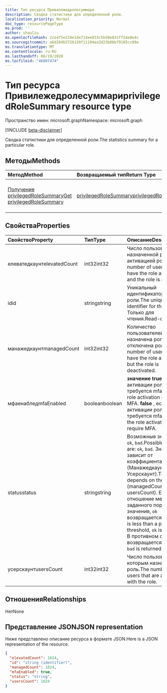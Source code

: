```yaml
---
title: Тип ресурса Привилежедролесуммари
description: Сводка статистики для определенной роли.
localization_priority: Normal
doc_type: resourcePageType
ms.prod: ''
author: shauliu
ms.openlocfilehash: 2ce475e224e1de714ee033c5b50e831ff54e8e4c
ms.sourcegitcommit: a6d284b3726139f11194aa3d23b8bb79165cc09e
ms.translationtype: MT
ms.contentlocale: ru-RU
ms.lasthandoff: 08/19/2020
ms.locfileid: "46807474"
---
```

# <a name="privilegedrolesummary-resource-type"></a><span data-ttu-id="1ec73-103">Тип ресурса Привилежедролесуммари</span><span class="sxs-lookup"><span data-stu-id="1ec73-103">privilegedRoleSummary resource type</span></span>

<span data-ttu-id="1ec73-104">Пространство имен: microsoft.graph</span><span class="sxs-lookup"><span data-stu-id="1ec73-104">Namespace: microsoft.graph</span></span>

[!INCLUDE [beta-disclaimer](../../includes/beta-disclaimer.md)]

<span data-ttu-id="1ec73-105">Сводка статистики для определенной роли.</span><span class="sxs-lookup"><span data-stu-id="1ec73-105">The statistics summary for a particular role.</span></span>


## <a name="methods"></a><span data-ttu-id="1ec73-106">Методы</span><span class="sxs-lookup"><span data-stu-id="1ec73-106">Methods</span></span>

| <span data-ttu-id="1ec73-107">Метод</span><span class="sxs-lookup"><span data-stu-id="1ec73-107">Method</span></span>           | <span data-ttu-id="1ec73-108">Возвращаемый тип</span><span class="sxs-lookup"><span data-stu-id="1ec73-108">Return Type</span></span>    |<span data-ttu-id="1ec73-109">Описание</span><span class="sxs-lookup"><span data-stu-id="1ec73-109">Description</span></span>|
|:---------------|:--------|:----------|
|[<span data-ttu-id="1ec73-110">Получение privilegedRoleSummary</span><span class="sxs-lookup"><span data-stu-id="1ec73-110">Get privilegedRoleSummary</span></span>](../api/privilegedrolesummary-get.md) | [<span data-ttu-id="1ec73-111">privilegedRoleSummary</span><span class="sxs-lookup"><span data-stu-id="1ec73-111">privilegedRoleSummary</span></span>](privilegedrolesummary.md) |<span data-ttu-id="1ec73-112">Чтение свойств и связей объекта Привилежедролесуммари.</span><span class="sxs-lookup"><span data-stu-id="1ec73-112">Read properties and relationships of privilegedRoleSummary object.</span></span>|

## <a name="properties"></a><span data-ttu-id="1ec73-113">Свойства</span><span class="sxs-lookup"><span data-stu-id="1ec73-113">Properties</span></span>
| <span data-ttu-id="1ec73-114">Свойство</span><span class="sxs-lookup"><span data-stu-id="1ec73-114">Property</span></span>     | <span data-ttu-id="1ec73-115">Тип</span><span class="sxs-lookup"><span data-stu-id="1ec73-115">Type</span></span>   |<span data-ttu-id="1ec73-116">Описание</span><span class="sxs-lookup"><span data-stu-id="1ec73-116">Description</span></span>|
|:---------------|:--------|:----------|
|<span data-ttu-id="1ec73-117">елеватедкаунт</span><span class="sxs-lookup"><span data-stu-id="1ec73-117">elevatedCount</span></span>|<span data-ttu-id="1ec73-118">int32</span><span class="sxs-lookup"><span data-stu-id="1ec73-118">int32</span></span>|<span data-ttu-id="1ec73-119">Число пользователей с назначенной ролью и активацией роли.</span><span class="sxs-lookup"><span data-stu-id="1ec73-119">The number of users that have the role assigned and the role is activated.</span></span>|
|<span data-ttu-id="1ec73-120">id</span><span class="sxs-lookup"><span data-stu-id="1ec73-120">id</span></span>|<span data-ttu-id="1ec73-121">string</span><span class="sxs-lookup"><span data-stu-id="1ec73-121">string</span></span>| <span data-ttu-id="1ec73-122">Уникальный идентификатор для роли.</span><span class="sxs-lookup"><span data-stu-id="1ec73-122">The unique identifier for the role.</span></span> <span data-ttu-id="1ec73-123">Только для чтения.</span><span class="sxs-lookup"><span data-stu-id="1ec73-123">Read-only.</span></span>|
|<span data-ttu-id="1ec73-124">манажедкаунт</span><span class="sxs-lookup"><span data-stu-id="1ec73-124">managedCount</span></span>|<span data-ttu-id="1ec73-125">int32</span><span class="sxs-lookup"><span data-stu-id="1ec73-125">int32</span></span>|<span data-ttu-id="1ec73-126">Количество пользователей, которым назначена роль, но отключена роль.</span><span class="sxs-lookup"><span data-stu-id="1ec73-126">The number of users that have the role assigned but the role is deactivated.</span></span>|
|<span data-ttu-id="1ec73-127">мфаенаблед</span><span class="sxs-lookup"><span data-stu-id="1ec73-127">mfaEnabled</span></span>|<span data-ttu-id="1ec73-128">boolean</span><span class="sxs-lookup"><span data-stu-id="1ec73-128">boolean</span></span>|<span data-ttu-id="1ec73-129">**значение true** , если для активации роли требуется mfa.</span><span class="sxs-lookup"><span data-stu-id="1ec73-129">**true** if the role activation requires MFA.</span></span> <span data-ttu-id="1ec73-130">**false** , если для активации роли не требуется mfa.</span><span class="sxs-lookup"><span data-stu-id="1ec73-130">**false** if the role activation doesn't require MFA.</span></span>|
|<span data-ttu-id="1ec73-131">status</span><span class="sxs-lookup"><span data-stu-id="1ec73-131">status</span></span>|<span data-ttu-id="1ec73-132">string</span><span class="sxs-lookup"><span data-stu-id="1ec73-132">string</span></span>| <span data-ttu-id="1ec73-133">Возможные значения: `ok`, `bad`.</span><span class="sxs-lookup"><span data-stu-id="1ec73-133">Possible values are: `ok`, `bad`.</span></span> <span data-ttu-id="1ec73-134">Значение зависит от коэффициента (Манажедкаунт/Усерскаунт).</span><span class="sxs-lookup"><span data-stu-id="1ec73-134">The value depends on the ratio of (managedCount / usersCount).</span></span> <span data-ttu-id="1ec73-135">Если отношение меньше заданного порогового значения, `ok` возвращается.</span><span class="sxs-lookup"><span data-stu-id="1ec73-135">If the ratio is less than a predefined threshold, `ok` is returned.</span></span> <span data-ttu-id="1ec73-136">В противном случае `bad` возвращается.</span><span class="sxs-lookup"><span data-stu-id="1ec73-136">Otherwise, `bad` is returned.</span></span>|
|<span data-ttu-id="1ec73-137">усерскаунт</span><span class="sxs-lookup"><span data-stu-id="1ec73-137">usersCount</span></span>|<span data-ttu-id="1ec73-138">int32</span><span class="sxs-lookup"><span data-stu-id="1ec73-138">int32</span></span>|<span data-ttu-id="1ec73-139">Число пользователей, которым назначена роль.</span><span class="sxs-lookup"><span data-stu-id="1ec73-139">The number of users that are assigned with the role.</span></span>|

## <a name="relationships"></a><span data-ttu-id="1ec73-140">Отношения</span><span class="sxs-lookup"><span data-stu-id="1ec73-140">Relationships</span></span>
<span data-ttu-id="1ec73-141">Нет</span><span class="sxs-lookup"><span data-stu-id="1ec73-141">None</span></span>


## <a name="json-representation"></a><span data-ttu-id="1ec73-142">Представление JSON</span><span class="sxs-lookup"><span data-stu-id="1ec73-142">JSON representation</span></span>

<span data-ttu-id="1ec73-143">Ниже представлено описание ресурса в формате JSON.</span><span class="sxs-lookup"><span data-stu-id="1ec73-143">Here is a JSON representation of the resource.</span></span>

<!-- {
  "blockType": "resource",
  "optionalProperties": [

  ],
  "@odata.type": "microsoft.graph.privilegedRoleSummary"
}-->

```json
{
  "elevatedCount": 1024,
  "id": "string (identifier)",
  "managedCount": 1024,
  "mfaEnabled": true,
  "status": "string",
  "usersCount": 1024
}

```

<!-- uuid: 8fcb5dbc-d5aa-4681-8e31-b001d5168d79
2015-10-25 14:57:30 UTC -->
<!--
{
  "type": "#page.annotation",
  "description": "privilegedRoleSummary resource",
  "keywords": "",
  "section": "documentation",
  "tocPath": "",
  "suppressions": []
}
-->

